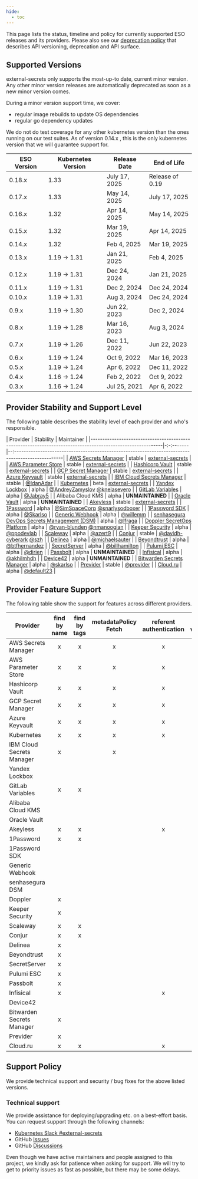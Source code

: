 ```yaml
---
hide:
  - toc
---
```


This page lists the status, timeline and policy for currently supported ESO releases and its providers. Please also see our [deprecation policy](deprecation-policy.md) that describes API versioning, deprecation and API surface.

## Supported Versions

external-secrets only supports the most-up-to date, current minor version. Any other minor version releases are automatically deprecated as soon as a new minor version comes.

During a minor version support time, we cover:
- regular image rebuilds to update OS dependencies
- regular go dependency updates

We do not do test coverage for any other kubernetes version than the ones running on our test suites.
As of version 0.14.x , this is the only kubernetes version that we will guarantee support for.

| ESO Version | Kubernetes Version | Release Date | End of Life     |
| ----------- | ------------------ | ------------ | --------------- |
| 0.18.x      | 1.33               | July 17, 2025  | Release of 0.19 |
| 0.17.x      | 1.33               | May 14, 2025  | July 17, 2025    |
| 0.16.x      | 1.32               | Apr 14, 2025  | May 14, 2025    |
| 0.15.x      | 1.32               | Mar 19, 2025  | Apr 14, 2025    |
| 0.14.x      | 1.32               | Feb 4, 2025  | Mar 19, 2025    |
| 0.13.x      | 1.19 → 1.31        | Jan 21, 2025 | Feb 4, 2025     |
| 0.12.x      | 1.19 → 1.31        | Dec 24, 2024 | Jan 21, 2025    |
| 0.11.x      | 1.19 → 1.31        | Dec 2, 2024  | Dec 24, 2024    |
| 0.10.x      | 1.19 → 1.31        | Aug 3, 2024  | Dec 24, 2024    |
| 0.9.x       | 1.19 → 1.30        | Jun 22, 2023 | Dec 2, 2024     |
| 0.8.x       | 1.19 → 1.28        | Mar 16, 2023 | Aug 3, 2024     |
| 0.7.x       | 1.19 → 1.26        | Dec 11, 2022 | Jun 22, 2023    |
| 0.6.x       | 1.19 → 1.24        | Oct 9, 2022  | Mar 16, 2023    |
| 0.5.x       | 1.19 → 1.24        | Apr 6, 2022  | Dec 11, 2022    |
| 0.4.x       | 1.16 → 1.24        | Feb 2, 2022  | Oct 9, 2022     |
| 0.3.x       | 1.16 → 1.24        | Jul 25, 2021 | Apr 6, 2022     |

## Provider Stability and Support Level

The following table describes the stability level of each provider and who's responsible.

| Provider                                                                                                   | Stability | Maintainer                                                                                          |
|------------------------------------------------------------------------------------------------------------|-:-:-------|--:--------------------------------------------------------------------------------------------------|
| [AWS Secrets Manager](https://external-secrets.io/latest/provider/aws-secrets-manager/)                    | stable    | [external-secrets](https://github.com/external-secrets)                                             |
| [AWS Parameter Store](https://external-secrets.io/latest/provider/aws-parameter-store/)                    | stable    | [external-secrets](https://github.com/external-secrets)                                             |
| [Hashicorp Vault](https://external-secrets.io/latest/provider/hashicorp-vault/)                            | stable    | [external-secrets](https://github.com/external-secrets)                                             |
| [GCP Secret Manager](https://external-secrets.io/latest/provider/google-secrets-manager/)                  | stable    | [external-secrets](https://github.com/external-secrets)                                             |
| [Azure Keyvault](https://external-secrets.io/latest/provider/azure-key-vault/)                             | stable    | [external-secrets](https://github.com/external-secrets)                                             |
| [IBM Cloud Secrets Manager](https://external-secrets.io/latest/provider/ibm-secrets-manager/)              | stable    | [@IdanAdar](https://github.com/IdanAdar)                                                            |
| [Kubernetes](https://external-secrets.io/latest/provider/kubernetes)                                       | beta      | [external-secrets](https://github.com/external-secrets)                                             |
| [Yandex Lockbox](https://external-secrets.io/latest/provider/yandex-lockbox/)                              | alpha     | [@AndreyZamyslov](https://github.com/AndreyZamyslov) [@knelasevero](https://github.com/knelasevero) |
| [GitLab Variables](https://external-secrets.io/latest/provider/gitlab-variables/)                          | alpha     | [@Jabray5](https://github.com/Jabray5)                                                              |
| Alibaba Cloud KMS                                                                                          | alpha     | **UNMAINTAINED**                                                                                    |
| [Oracle Vault](https://external-secrets.io/latest/provider/oracle-vault)                                   | alpha     | **UNMAINTAINED**                                                                                    |
| [Akeyless](https://external-secrets.io/latest/provider/akeyless)                                           | stable    | [external-secrets](https://github.com/external-secrets)                                             |
| [1Password](https://external-secrets.io/latest/provider/1password-automation)                              | alpha     | [@SimSpaceCorp](https://github.com/Simspace) [@snarlysodboxer](https://github.com/snarlysodboxer)   |
| [1Password SDK](https://external-secrets.io/latest/provider/1password-sdk)                                 | alpha     | [@Skarlso](https://github.com/Skarlso)                                                              |
| [Generic Webhook](https://external-secrets.io/latest/provider/webhook)                                     | alpha     | [@willemm](https://github.com/willemm)                                                              |
| [senhasegura DevOps Secrets Management (DSM)](https://external-secrets.io/latest/provider/senhasegura-dsm) | alpha     | [@lfraga](https://github.com/lfraga)                                                                |
| [Doppler SecretOps Platform](https://external-secrets.io/latest/provider/doppler)                          | alpha     | [@ryan-blunden](https://github.com/ryan-blunden/) [@nmanoogian](https://github.com/nmanoogian/)     |
| [Keeper Security](https://www.keepersecurity.com/)                                                         | alpha     | [@ppodevlab](https://github.com/ppodevlab)                                                          |
| [Scaleway](https://external-secrets.io/latest/provider/scaleway)                                           | alpha     | [@azert9](https://github.com/azert9/)                                                               |
| [Conjur](https://external-secrets.io/latest/provider/conjur)                                               | stable    | [@davidh-cyberark](https://github.com/davidh-cyberark/) [@szh](https://github.com/szh)              |
| [Delinea](https://external-secrets.io/latest/provider/delinea)                                             | alpha     | [@michaelsauter](https://github.com/michaelsauter/)                                                 |
| [Beyondtrust](https://external-secrets.io/latest/provider/beyondtrust)                                     | alpha     | [@btfhernandez](https://github.com/btfhernandez/)                                                   |
| [SecretServer](https://external-secrets.io/latest/provider/secretserver)                                   | alpha     | [@billhamilton](https://github.com/pacificcode/)                                                    |
| [Pulumi ESC](https://external-secrets.io/latest/provider/pulumi)                                           | alpha     | [@dirien](https://github.com/dirien)                                                                |
| [Passbolt](https://external-secrets.io/latest/provider/passbolt)                                           | alpha     | **UNMAINTAINED**                                                                                    |
| [Infisical](https://external-secrets.io/latest/provider/infisical)                                         | alpha     | [@akhilmhdh](https://github.com/akhilmhdh)                                                          |
| [Device42](https://external-secrets.io/latest/provider/device42)                                           | alpha     | **UNMAINTAINED**                                                                                    |
| [Bitwarden Secrets Manager](https://external-secrets.io/latest/provider/bitwarden-secrets-manager)         | alpha     | [@skarlso](https://github.com/Skarlso)                                                              |
| [Previder](https://external-secrets.io/latest/provider/previder)                                           | stable    | [@previder](https://github.com/previder)                                                            |
| [Cloud.ru](https://external-secrets.io/latest/provider/cloudru)                                            | alpha     | [@default23](https://github.com/default23)                                                          |


## Provider Feature Support

The following table show the support for features across different providers.

| Provider                  | find by name | find by tags | metadataPolicy Fetch | referent authentication | store validation | push secret | DeletionPolicy Merge/Delete |
|---------------------------|:------------:|:------------:|:--------------------:|:-----------------------:|:----------------:|:-----------:|:---------------------------:|
| AWS Secrets Manager       |      x       |      x       |          x           |            x            |        x         |      x      |              x              |
| AWS Parameter Store       |      x       |      x       |          x           |            x            |        x         |      x      |              x              |
| Hashicorp Vault           |      x       |      x       |          x           |            x            |        x         |      x      |              x              |
| GCP Secret Manager        |      x       |      x       |          x           |            x            |        x         |      x      |              x              |
| Azure Keyvault            |      x       |      x       |          x           |            x            |        x         |      x      |              x              |
| Kubernetes                |      x       |      x       |          x           |            x            |        x         |      x      |              x              |
| IBM Cloud Secrets Manager |      x       |              |          x           |                         |        x         |             |                             |
| Yandex Lockbox            |              |              |                      |                         |        x         |             |                             |
| GitLab Variables          |      x       |      x       |                      |                         |        x         |             |                             |
| Alibaba Cloud KMS         |              |              |                      |                         |        x         |             |                             |
| Oracle Vault              |              |              |                      |                         |        x         |             |                             |
| Akeyless                  |      x       |      x       |                      |            x            |        x         |      x      |              x              |
| 1Password                 |      x       |      x       |                      |                         |        x         |      x      |              x              |
| 1Password SDK             |              |              |                      |                         |        x         |      x      |              x              |
| Generic Webhook           |              |              |                      |                         |                  |             |              x              |
| senhasegura DSM           |              |              |                      |                         |        x         |             |                             |
| Doppler                   |      x       |              |                      |                         |        x         |             |                             |
| Keeper Security           |      x       |              |                      |                         |        x         |      x      |                             |
| Scaleway                  |      x       |      x       |                      |                         |        x         |      x      |              x              |
| Conjur                    |      x       |      x       |                      |                         |        x         |             |                             |
| Delinea                   |      x       |              |                      |                         |        x         |             |                             |
| Beyondtrust               |      x       |              |                      |                         |        x         |             |                             |
| SecretServer              |      x       |              |                      |                         |        x         |             |                             |
| Pulumi ESC                |      x       |              |                      |                         |        x         |             |                             |
| Passbolt                  |      x       |              |                      |                         |        x         |             |                             |
| Infisical                 |      x       |              |                      |            x            |        x         |             |                             |
| Device42                  |              |              |                      |                         |        x         |             |                             |
| Bitwarden Secrets Manager |      x       |              |                      |                         |        x         |      x      |              x              |
| Previder                  |      x       |              |                      |                         |        x         |             |                             |
| Cloud.ru                  |      x       |      x       |                      |            x            |        x         |             |              x              |

## Support Policy

We provide technical support and security / bug fixes for the above listed versions.

### Technical support

We provide assistance for deploying/upgrading etc. on a best-effort basis. You can request support through the following channels:

- [Kubernetes Slack
  #external-secrets](https://kubernetes.slack.com/messages/external-secrets)
- GitHub [Issues](https://github.com/external-secrets/external-secrets/issues)
- GitHub [Discussions](https://github.com/external-secrets/external-secrets/discussions)

Even though we have active maintainers and people assigned to this project, we kindly ask for patience when asking for support. We will try to get to priority issues as fast as possible, but there may be some delays.

